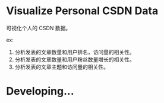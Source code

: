 # Visualize Personal CSDN Data

  可视化个人的 CSDN 数据。

ex:

1. 分析发表的文章数量和用户排名，访问量的相关性。
2. 分析发表的文章数量和用户粉丝数量增长的相关性。
3. 分析发表的文章主题和访问量的相关性。



# Developing...


